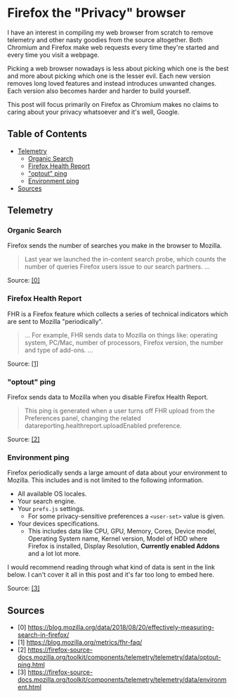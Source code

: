 # Firefox the "Privacy" browser

I have an interest in compiling my web browser from scratch to remove telemetry and other nasty goodies from the source altogether. Both Chromium and Firefox make web requests every time they're started and every time you visit a webpage.

Picking a web browser nowadays is less about picking which one is the best and more about picking which one is the lesser evil. Each new version removes long loved features and instead introduces unwanted changes. Each version also becomes harder and harder to build yourself.

This post will focus primarily on Firefox as Chromium makes no claims to caring about your privacy whatsoever and it's well, Google.


## Table of Contents

<!-- vim-markdown-toc GFM -->

* [Telemetry](#telemetry)
    * [Organic Search](#organic-search)
    * [Firefox Health Report](#firefox-health-report)
    * ["optout" ping](#optout-ping)
    * [Environment ping](#environment-ping)
* [Sources](#sources)

<!-- vim-markdown-toc -->


## Telemetry

### Organic Search

Firefox sends the number of searches you make in the browser to Mozilla.

> Last year we launched the in-content search probe, which counts the number of queries Firefox users issue to our search partners. ...

Source: [\[0\]](#sources)

### Firefox Health Report

FHR is a Firefox feature which collects a series of technical indicators which are sent to Mozilla "periodically".

> ... For example, FHR sends data to Mozilla on things like: operating system, PC/Mac, number of processors, Firefox version, the number and type of add-ons. ...

Source: [\[1\]](#sources)

### "optout" ping

Firefox sends data to Mozilla when you disable Firefox Health Report.

> This ping is generated when a user turns off FHR upload from the Preferences panel, changing the related datareporting.healthreport.uploadEnabled preference.

Source: [\[2\]](#sources)


### Environment ping

Firefox periodically sends a large amount of data about your environment to Mozilla. This includes and is not limited to the following information.

- All available OS locales.
- Your search engine.
- Your `prefs.js` settings.
    - For some privacy-sensitive preferences a `<user-set>` value is given.
- Your devices specifications.
    - This includes data like CPU, GPU, Memory, Cores, Device model, Operating System name, Kernel version, Model of HDD where Firefox is installed, Display Resolution, **Currently enabled Addons** and a lot lot more.

I would recommend reading through what kind of data is sent in the link below. I can't cover it all in this post and it's far too long to embed here.

Source: [\[3\]](#sources)


## Sources

- \[0\] <https://blog.mozilla.org/data/2018/08/20/effectively-measuring-search-in-firefox/>
- \[1\] <https://blog.mozilla.org/metrics/fhr-faq/>
- \[2\] <https://firefox-source-docs.mozilla.org/toolkit/components/telemetry/telemetry/data/optout-ping.html>
- \[3\] <https://firefox-source-docs.mozilla.org/toolkit/components/telemetry/telemetry/data/environment.html>
